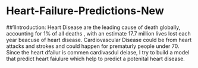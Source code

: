# Heart-Failure-Predictions-New
##1Introduction:
 Heart Disease are the leading cause of death globally, accounting for 1% of all deaths , with an estimate 17.7 million lives lost each year beacuse of heart disease. 
 Cardiovascular Disease could be from heart attacks and strokes and could happen for prematurly people under 70. Since the heart dfailur is commen cardivasdul deiase, I try to build a model that predict heart faiulure which help to predict a potenital heart disease.
 
 
 
